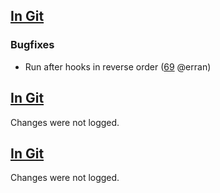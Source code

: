 ## [In Git](https://github.com/cucumber/cucumber-ruby-core/compare/v1.0.0.beta.3...master)

### Bugfixes

  * Run after hooks in reverse order ([69](https://github.com/cucumber/cucumber-ruby-core/pull/69) @erran)

## [In Git](https://github.com/cucumber/cucumber-ruby-core/compare/v1.0.0.beta.2...v1.0.0.beta.3)

Changes were not logged.

## [In Git](https://github.com/cucumber/cucumber-ruby-core/compare/v1.0.0.beta.1...v1.0.0.beta.2)

Changes were not logged.
